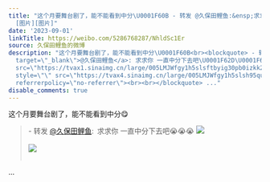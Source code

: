```yaml
---
title: "这个月要舞台剧了，能不能看到中分\U0001F60B - 转发 @久保田鲤鱼:&ensp;求求你 一直中分下去吧\U0001F62D\U0001F62D\U0001F62D
  [图片][图片]"
date: '2023-09-01'
linkTitle: https://weibo.com/5286768287/NhldSc1Er
source: 久保田鲤鱼的微博
description: "这个月要舞台剧了，能不能看到中分\U0001F60B<br><blockquote> - 转发 <a href=\"https://weibo.com/5286768287\"
  target=\"_blank\">@久保田鲤鱼</a>: 求求你 一直中分下去吧\U0001F62D\U0001F62D\U0001F62D <img style=\"\"
  src=\"https://tvax1.sinaimg.cn/large/005LMJWfgy1h5slsftbyig30pb0izkk2.gif\" referrerpolicy=\"no-referrer\"><br><br><img
  style=\"\" src=\"https://tvax4.sinaimg.cn/large/005LMJWfgy1h5slsh95quj31400u0u0x.jpg\"
  referrerpolicy=\"no-referrer\"><br><br></blockquote> ..."
disable_comments: true
---
```

这个月要舞台剧了，能不能看到中分😋<br><blockquote> - 转发 <a href="https://weibo.com/5286768287" target="_blank">@久保田鲤鱼</a>: 求求你 一直中分下去吧😭😭😭 <img style="" src="https://tvax1.sinaimg.cn/large/005LMJWfgy1h5slsftbyig30pb0izkk2.gif" referrerpolicy="no-referrer"><br><br><img style="" src="https://tvax4.sinaimg.cn/large/005LMJWfgy1h5slsh95quj31400u0u0x.jpg" referrerpolicy="no-referrer"><br><br></blockquote> ...